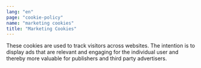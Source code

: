```yaml
---
lang: "en"
page: "cookie-policy"
name: "marketing cookies"
title: "Marketing Cookies"
---
```


These cookies are used to track visitors across websites. The intention is to display ads that are relevant and engaging for the individual user and thereby more valuable for publishers and third party advertisers.